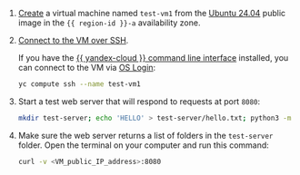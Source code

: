 1. [Create](../../compute/operations/vm-create/create-linux-vm.md) a virtual machine named `test-vm1` from the [Ubuntu 24.04](/marketplace/products/yc/ubuntu-2404-lts-oslogin) public image in the `{{ region-id }}-a` availability zone.
   
1. [Connect to the VM over SSH](../../compute/operations/vm-connect/ssh.md).
   
    If you have the [{{ yandex-cloud }} command line interface](../../cli/quickstart.md) installed, you can connect to the VM via [OS Login](../../compute/operations/vm-connect/os-login):

    ```bash
    yc compute ssh --name test-vm1
    ```
    

1. Start a test web server that will respond to requests at port `8080`:

    ```bash
    mkdir test-server; echo 'HELLO' > test-server/hello.txt; python3 -m http.server -d test-server 8080
    ```

1. Make sure the web server returns a list of folders in the `test-server` folder. Open the terminal on your computer and run this command:

    ```bash
    curl -v <VM_public_IP_address>:8080
    ```